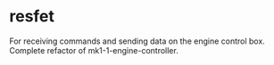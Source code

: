 # resfet
For receiving commands and sending data on the engine control box. Complete refactor of mk1-1-engine-controller.
